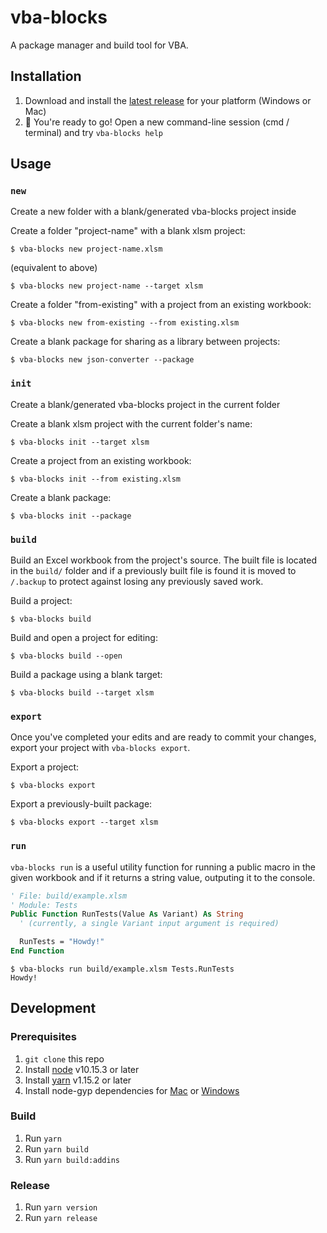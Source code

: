 # vba-blocks

A package manager and build tool for VBA.

## Installation

1. Download and install the [latest release](https://github.com/vba-blocks/vba-blocks/releases) for your platform (Windows or Mac)
2. :rocket: You're ready to go! Open a new command-line session (cmd / terminal) and try `vba-blocks help`

## Usage

### `new`

Create a new folder with a blank/generated vba-blocks project inside

Create a folder "project-name" with a blank xlsm project:

```shellsession
$ vba-blocks new project-name.xlsm
```

(equivalent to above)

```shellsession
$ vba-blocks new project-name --target xlsm
```

Create a folder "from-existing" with a project from an existing workbook:

```shellsession
$ vba-blocks new from-existing --from existing.xlsm
```

Create a blank package for sharing as a library between projects:

```shellsession
$ vba-blocks new json-converter --package
```

### `init`

Create a blank/generated vba-blocks project in the current folder

Create a blank xlsm project with the current folder's name:

```shellsession
$ vba-blocks init --target xlsm
```

Create a project from an existing workbook:

```shellsession
$ vba-blocks init --from existing.xlsm
```

Create a blank package:

```shellsession
$ vba-blocks init --package
```

### `build`

Build an Excel workbook from the project's source. The built file is located in the `build/` folder and if a previously built file is found it is moved to `/.backup` to protect against losing any previously saved work.

Build a project:

```shellsession
$ vba-blocks build
```

Build and open a project for editing:

```shellsession
$ vba-blocks build --open
```

Build a package using a blank target:

```shellsession
$ vba-blocks build --target xlsm
```

### `export`

Once you've completed your edits and are ready to commit your changes, export your project with `vba-blocks export`.

Export a project:

```shellsession
$ vba-blocks export
```

Export a previously-built package:

```shellsession
$ vba-blocks export --target xlsm
```

### `run`

`vba-blocks run` is a useful utility function for running a public macro in the given workbook and if it returns a string value, outputing it to the console.

```vb
' File: build/example.xlsm
' Module: Tests
Public Function RunTests(Value As Variant) As String
  ' (currently, a single Variant input argument is required)

  RunTests = "Howdy!"
End Function
```

```shellsession
$ vba-blocks run build/example.xlsm Tests.RunTests
Howdy!
```

## Development

### Prerequisites

1. `git clone` this repo
2. Install [node](https://www.nodejs.com/) v10.15.3 or later
3. Install [yarn](https://www.yarnpkg.com/) v1.15.2 or later
4. Install node-gyp dependencies for [Mac](https://github.com/nodejs/node-gyp#on-macos) or [Windows](https://github.com/nodejs/node-gyp#on-windows)

### Build

1. Run `yarn`
2. Run `yarn build`
3. Run `yarn build:addins`

### Release

1. Run `yarn version`
2. Run `yarn release`
